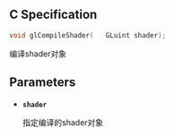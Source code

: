 ## C Specification

```c
void glCompileShader(	GLuint shader);
```

编译shader对象

## Parameters

- **`shader`**

  指定编译的shader对象